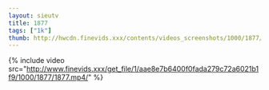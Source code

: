 ```yaml
--- 
layout: sieutv
title: 1877
tags: ["1k"]
thumb: http://hwcdn.finevids.xxx/contents/videos_screenshots/1000/1877/preview.mp4.jpg
---
```

{% include video src="http://www.finevids.xxx/get_file/1/aae8e7b6400f0fada279c72a6021b1f9/1000/1877/1877.mp4/" %} 
